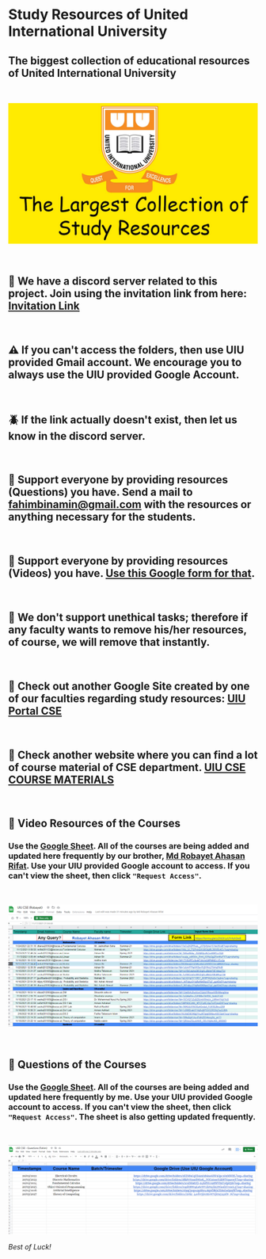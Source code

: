 # Study Resources of United International University

## The biggest collection of educational resources of United International University

<br>

![banner](img/banner-uiu-resourses.jpg)

<br>

## 🚨 We have a discord server related to this project. Join using the invitation link from here: [Invitation Link](https://discord.gg/6ckYPXmSSK)

<br>

## ⚠️ If you can't access the folders, then use UIU provided Gmail account. We encourage you to always use the UIU provided Google Account.

<br>

## 🪲 If the link actually doesn't exist, then let us know in the discord server.


<br>

## 🙏 Support everyone by providing resources (Questions) you have. Send a mail to [fahimbinamin@gmail.com](mailto:fahimbinamin@gmail.com) with the resources or anything necessary for the students. 

<br>

## 🙏 Support everyone by providing resources (Videos) you have. [Use this Google form for that](https://docs.google.com/forms/d/e/1FAIpQLSc3WuForA9-3QiiNnLPtfDSZh4cPAGQoZ8iaK-wT27i7a_yQw/viewform?pli=1).

<br>

## 🎯 We don't support unethical tasks; therefore if any faculty wants to remove his/her resources, of course, we will remove that instantly.

<br>



## 🌟 Check out another Google Site created by one of our faculties regarding study resources: [UIU Portal CSE](https://sites.google.com/view/portalofuiu/departments/cse)

<br>

## 🌠 Check another website where you can find a lot of course material of CSE department. [UIU CSE COURSE MATERIALS](https://sites.google.com/bscse.uiu.ac.bd/uiucoursematerials/home)

<br>

## 🎥 Video Resources of the Courses

### Use the [Google Sheet](https://docs.google.com/spreadsheets/d/1ucoxBUG-Cf2zbpE71ehRNK5pEpmnpctLlaWasJu0faM/edit#gid=2111826296). All of the courses are being added and updated here frequently by our brother, [Md Robayet Ahasan Rifat](https://www.facebook.com/greatrifatt). Use your UIU provided Google account to access. If you can't view the sheet, then click `"Request Access"`.

<br>

![Google Sheet](img/google-sheet.png)


<br>

## 📑 Questions of the Courses

### Use the [Google Sheet](https://docs.google.com/spreadsheets/d/1N43A4J_NYDzPlMT6URAw6yTkj0E1HT2GyWEwsKFls3o/edit?usp=sharing). All of the courses are being added and updated here frequently by me. Use your UIU provided Google account to access. If you can't view the sheet, then click `"Request Access"`. The sheet is also getting updated frequently.

<br>

![Question](img/question.png)







<i> Best of Luck! </i>
